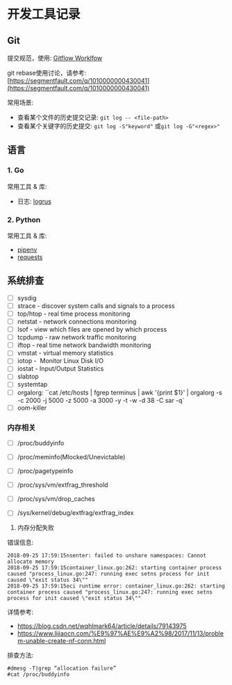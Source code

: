 # 开发工具记录

## Git

提交规范，使用: [Gitflow Worklfow](https://www.atlassian.com/git/tutorials/comparing-workflows/gitflow-workflow)

git rebase使用讨论，请参考: [https://segmentfault.com/q/1010000000430041](https://segmentfault.com/q/1010000000430041)

常用场景:

 - 查看某个文件的历史提交记录: `git log -- <file-path>`
 - 查看某个关键字的历史提交: `git log -S"keyword"` 或`git log -G"<regex>"`


## 语言

### 1. Go

常用工具 &  库:

- 日志: [logrus](https://github.com/Sirupsen/logrus)

### 2. Python

常用工具 &  库:

- [pipenv](https://github.com/pypa/pipenv)
- [requests](https://github.com/requests/requests)


## 系统排查

- [ ] sysdig
- [ ] strace - discover system calls and signals to a process
- [ ] top/htop - real time process monitoring
- [ ] netstat - network connections monitoring
- [ ] lsof - view which files are opened by which process
- [ ] tcpdump - raw network traffic monitoring
- [ ] iftop - real time network bandwidth monitoring
- [ ] vmstat - virtual memory statistics
- [ ] iotop -  Monitor Linux Disk I/O
- [ ] iostat - Input/Output Statistics
- [ ] slabtop
- [ ] systemtap
- [ ] orgalorg: ``cat /etc/hosts | fgrep terminus | awk '{print $1}' | orgalorg -s -c 2000 -j 5000 -z 5000 -a 3000 -y -t -w -d 38 -C sar -q`
- [ ] oom-killer

### 内存相关

- [ ] /proc/buddyinfo
- [ ] /proc/meminfo(Mlocked/Unevictable)
- [ ] /proc/pagetypeinfo
- [ ] /proc/sys/vm/extfrag_threshold
- [ ] /proc/sys/vm/drop_caches
- [ ] /sys/kernel/debug/extfrag/extfrag_index


1. 内存分配失败

错误信息:

```
2018-09-25 17:59:15nsenter: failed to unshare namespaces: Cannot allocate memory
2018-09-25 17:59:15container_linux.go:262: starting container process caused "process_linux.go:247: running exec setns process for init caused \"exit status 34\""
2018-09-25 17:59:15oci runtime error: container_linux.go:262: starting container process caused "process_linux.go:247: running exec setns process for init caused \"exit status 34\""
```
详情参考:

- https://blog.csdn.net/wqhlmark64/article/details/79143975
- https://www.lijiaocn.com/%E9%97%AE%E9%A2%98/2017/11/13/problem-unable-create-nf-conn.html

排查方法:

```
#dmesg -T|grep “allocation failure”
#cat /proc/buddyinfo
```
